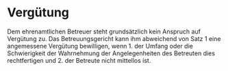 # Vergütung

Dem ehrenamtlichen Betreuer steht grundsätzlich kein Anspruch auf Vergütung zu. Das Betreuungsgericht kann ihm abweichend von Satz 1 eine angemessene Vergütung bewilligen, wenn  1.
 der Umfang oder die Schwierigkeit der Wahrnehmung der Angelegenheiten des Betreuten dies rechtfertigen und
 2.
 der Betreute nicht mittellos ist.
 

